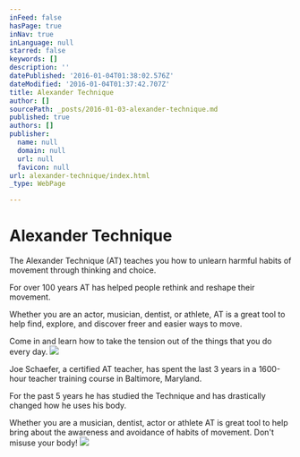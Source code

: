 ```yaml
---
inFeed: false
hasPage: true
inNav: true
inLanguage: null
starred: false
keywords: []
description: ''
datePublished: '2016-01-04T01:38:02.576Z'
dateModified: '2016-01-04T01:37:42.707Z'
title: Alexander Technique
author: []
sourcePath: _posts/2016-01-03-alexander-technique.md
published: true
authors: []
publisher:
  name: null
  domain: null
  url: null
  favicon: null
url: alexander-technique/index.html
_type: WebPage

---
```

# Alexander Technique

The Alexander Technique (AT) teaches you how to unlearn harmful habits of movement through thinking and choice.

For over 100 years AT has helped people rethink and reshape their movement.

Whether you are an actor, musician, dentist, or athlete, AT is a great tool to help find, explore, and discover freer and easier ways to move.

Come in and learn how to take the tension out of the things that you do every day.
![](https://the-grid-user-content.s3-us-west-2.amazonaws.com/f88ce702-a4f3-4998-ae5d-1cd6b5746368.jpg)

Joe Schaefer, a certified AT teacher, has spent the last 3 years in a 1600-hour teacher training course in Baltimore, Maryland.

For the past 5 years he has studied the Technique and has drastically changed how he uses his body.

Whether you are a musician, dentist, actor or athlete AT is great tool to help bring about the awareness and avoidance of habits of movement. Don't misuse your body!
![](https://the-grid-user-content.s3-us-west-2.amazonaws.com/5cf5fce8-5f04-4cdf-bf9a-ef8e1a8befb8.jpg)